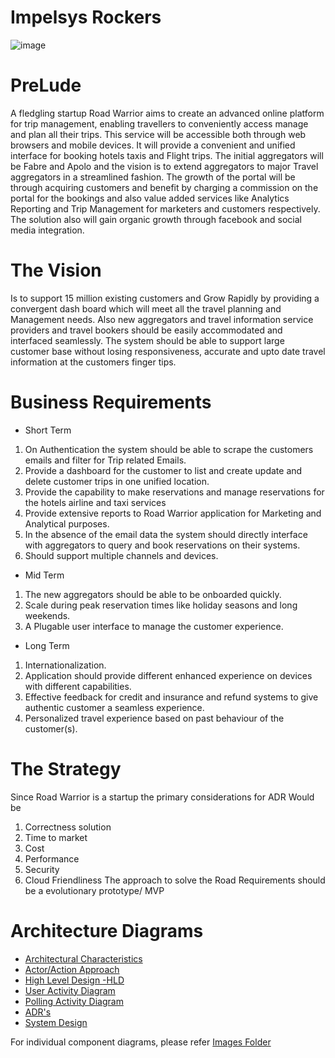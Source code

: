 # Impelsys Rockers

![image](./Images/banner.gif)  

# PreLude
A fledgling startup Road Warrior  aims to create an advanced online platform for trip management, enabling travellers to conveniently access manage and plan  all their trips. This service will be accessible both through web browsers and mobile devices. It will provide a convenient and unified interface for booking hotels taxis and Flight trips. The initial aggregators will be Fabre and Apolo and the vision is to extend aggregators to major Travel aggregators in a streamlined fashion. The growth of the portal will be through acquiring customers and benefit by charging a commission on the portal for the bookings and also value added services like Analytics Reporting and Trip Management for marketers and customers respectively. The solution also will gain organic growth through facebook and social media integration.

# The Vision
Is to support 15 million existing customers and Grow Rapidly by providing a convergent dash board which will meet all the travel planning and Management needs. Also new aggregators and travel information service providers and travel bookers should be easily accommodated and interfaced seamlessly. The system should be able to support large customer base without losing responsiveness, accurate and upto date travel information at  the customers finger tips.

# Business Requirements

* Short Term
1)	On Authentication the system should be able to scrape the customers emails and filter for Trip related Emails.
2)	Provide a dashboard for the customer to list and create update and delete customer trips in one unified location.
3)	Provide the capability to make reservations and manage reservations for the hotels airline and taxi services 
4)	Provide extensive reports to Road Warrior application for Marketing and Analytical purposes.
5)	In the absence of the email data the system should directly interface with aggregators to query and book reservations on their systems.
6)	Should support multiple channels and devices.

* Mid Term
1)	The new aggregators should be able to be onboarded quickly.
2)	Scale during peak reservation times like holiday seasons and long weekends.
3)	A Plugable user interface to manage the customer experience.

* Long Term
1)	Internationalization.
2)	Application should provide different enhanced  experience on devices with different capabilities.
3)	Effective feedback for credit and insurance and refund systems to give authentic customer a seamless    experience.
4)	Personalized travel experience based on past behaviour of the customer(s).

# The Strategy
Since Road Warrior is a startup the primary considerations for ADR Would be
1)	Correctness solution 
2)	Time to market
3)	Cost
4)	Performance
5)	Security
6)	Cloud Friendliness 
The approach to solve the Road Requirements should be a evolutionary prototype/ MVP

# Architecture Diagrams
* [Architectural Characteristics](./Images/ArchCharecteristics.png)
* [Actor/Action Approach](./Images/ActorAction.png)
* [High Level Design -HLD](./Images/HLD.png)
* [User Activity Diagram](./Images/User_Sequence_Diagram.png)
* [Polling Activity Diagram](./Images/Polling_Sequence_Diagram.png)
* [ADR's](./ADR)
* [System Design](./Images%2FRoad%20Warriors%20-%20System%20Design.png)

For individual component diagrams, please refer [Images Folder](./Images)

